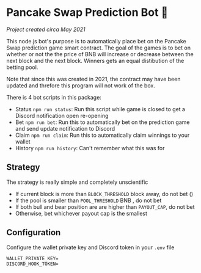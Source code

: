 # Pancake Swap Prediction Bot 🔮

*Project created circa May 2021*

This node.js bot's purpose is to automatically place bet on the Pancake Swap prediction game smart contract. The goal of the games is to bet on whether or not the the price of BNB will increase or decrease between the next block and the next block. Winners gets an equal distibution of the betting pool.

Note that since this was created in 2021, the contract may have been updated and threfore this program will not work of the box.

There is 4 bot scripts in this package:
- Status `npm run status`: Run this script while game is closed to get a Discord notification open re-opening
- Bet `npm run bet`: Run this to automatically bet on the prediction game and send update notification to Discord
- Claim `npm run claim`: Run this to automatically claim winnings to your wallet
- History `npm run history`: Can't remember what this was for

## Strategy

The strategy is really simple and completely unscientific
- If current block is more than `BLOCK_THRESHOLD` block away, do not bet ()
- If the pool is smaller than `POOL_THRESHOLD` BNB , do not bet
- If both bull and bear position are are higher than `PAYOUT_CAP`, do not bet
- Otherwise, bet whichever payout cap is the smallest

## Configuration

Configure the wallet private key and Discord token in your `.env` file

```
WALLET_PRIVATE_KEY=
DISCORD_HOOK_TOKEN=
```